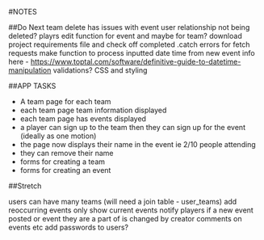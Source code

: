 #NOTES

##Do Next
team delete has issues with event user relationship not being deleted?
playrs
edit function for event and maybe for team?
download project requirements file and check off completed
.catch errors for fetch requests
make function to process inputted date time from new event info here - https://www.toptal.com/software/definitive-guide-to-datetime-manipulation
validations?
CSS and styling


##APP TASKS
- A team page for each team
- each team page team information displayed
- each team page has events displayed
- a player can sign up to the team then they can sign up for the event (ideally as one motion)
- the page now displays their name in the event ie 2/10 people attending
- they can remove their name
- forms for creating a team
- forms for creating an event

##Stretch

users can have many teams (will need a join table - user_teams)
add reoccurring events
only show current events
notify players if a new event posted or event they are a part of is changed by creator
comments on events etc
add passwords to users?